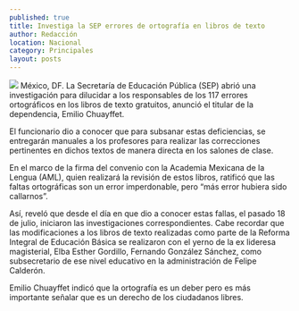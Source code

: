 ```yaml
---
published: true
title: Investiga la SEP errores de ortografía en libros de texto
author: Redacción
location: Nacional
category: Principales
layout: posts
---
```


![](http://i.imgur.com/pZ5JaVcm.jpg)
México, DF. La Secretaría de Educación Pública (SEP) abrió una investigación para dilucidar a los responsables de los 117 errores ortográficos en los libros de texto gratuitos, anunció el titular de la dependencia, Emilio Chuayffet.

El funcionario dio a conocer que para subsanar estas deficiencias, se entregarán manuales a los profesores para realizar las correcciones pertinentes en dichos textos de manera directa en los salones de clase.

En el marco de la firma del convenio con la Academia Mexicana de la Lengua (AML), quien realizará la revisión de estos libros, ratificó que las faltas ortográficas son un error imperdonable, pero “más error hubiera sido callarnos”.

Así, reveló que desde el día en que dio a conocer estas fallas, el pasado 18 de julio, iniciaron las investigaciones correspondientes. Cabe recordar que las modificaciones a los libros de texto realizadas como parte de la Reforma Integral de Educación Básica se realizaron con el yerno de la ex lideresa magisterial, Elba Esther Gordillo, Fernando González Sánchez, como subsecretario de ese nivel educativo en la administración de Felipe Calderón.

Emilio Chuayffet indicó que la ortografía es un deber pero es más importante señalar que es un derecho de los ciudadanos libres.
